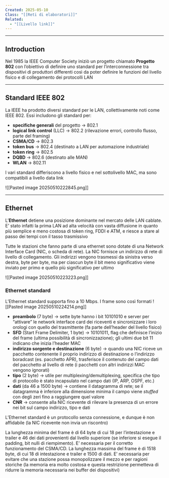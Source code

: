 ```yaml
---
Created: 2025-05-10
Class: "[[Reti di elaboratori]]"
Related:
  - "[[Livello link]]"
---
```

---
## Introduction
Nel 1985 la IEEE Computer Society iniziò un progetto chiamato **Progetto 802** con l’obiettivo di definire uno standard per l’interconnessione tra dispositivi di produttori differenti così da poter definire le funzioni del livello fisico e di collegamento dei protocolli LAN

---
## Standard IEEE 802
La IEEE ha prodotto diversi standard per le LAN, collettivamente noti come IEEE 802. Essi includono gli standard per:
- **specifiche generali** del progetto → $802.1$
- **logical link control** (LLC) → $802.2$ (rilevazione errori, controllo flusso, parte del framing)
- **CSMA/CD** → $802.3$
- **token bus** → $802.4$ (destinato a LAN per automazione industriale)
- **token ring** → $802.5$
- **DQBD** → $802.6$ (destinato alle MAN)
- **WLAN** → $802.11$

I vari standard differiscono a livello fisico e nel sottolivello MAC, ma sono compatibili a livello data link

![[Pasted image 20250510222845.png]]

---
## Ethernet
L’**Ethernet** detiene una posizione dominante nel mercato delle LAN cablate. E’ stato infatti la prima LAN ad alta velocità con vasta diffusione in quanto più semplice e meno costosa di token ring, FDDI e ATM, e riesce a stare al passo dei tempi con il tasso trasmissivo

Tutte le stazioni che fanno parte di una ethernet sono dotate di una Network Interface Card (NIC, o scheda di rete). La NIC fornisce un indirizzo di rete di livello di collegamento. Gli indirizzi vengono trasmessi da sinistra verso destra, byte per byte, ma per ciascun byte il bit meno significativo viene inviato per primo e quello più significativo per ultimo

![[Pasted image 20250510223223.png]]

### Ethernet standard
L’Ethernet standard supporta fino a $10\text{ Mbps}$. I frame sono così formati
![[Pasted image 20250510224214.png]]
- **preambolo** ($7$ byte) → sette byte hanno i bit $10101010$ e server per “attivare” le network interface card dei riceventi e sincronizzare i loro orologi con quello del trasmittente (fa parte dell’header del livello fisico)
- **SFD** (Start Frame Delimiter, $1$ byte) → $10101011$, flag che definisce l’inizio del frame (ultima possibilità di sincronizzazione); gli ultimi due bit $11$ indicano che inizia l’header MAC
- **indirizzo sorgente e destinazione** ($6$ byte) → quando una NIC riceve un pacchetto contenente il proprio indirizzo di destinazione o l’indirizzo boradcast (es. pacchetto APR), trasferisce il contenuto del campo dati del pacchetto al livello di rete (i pacchetti con altri indirizzi MAC vengono ignorati)
- **tipo** ($2$ byte) → utile per multiplexing/demultiplexing, specifica che tipo di protocollo è stato incapsulato nel campo dati (IP, ARP, OSPF, etc.)
- **dati** (da $46$ a $1500$ byte) → contiene il datagramma di rete; se il datagramma è inferiore alla dimensione minima il campo viene *stuffed* con degli zeri fino a raggiungere quel valore
- **CNR** → consente alla NIC ricevente di rilevare la presenza di un errore nei bit sul campo indirizzo, tipo e dati

L’Ethernet standard è un protocollo senza connessione, e dunque è non affidabile (la NIC ricevente non invia un riscontro)

La lunghezza minima del frame è di $64$ byte di cui $18$ per l’intestazione e trailer e $46$ dei dati provenienti dal livello superiore (se inferiore si esegue il padding, bit nulli di riempimento). E’ necessaria per il corretto funzionamento del CSMA/CD.
La lunghezza massima del frame è di $1518$ byte, di cui $18$ di intestazione e trailer e $1500$ di dati. E’ necessaria per evitare che una stazione possa monopolizzare il mezzo e per ragioni storiche (la memoria era molto costosa e questa restrizione permetteva di ridurre la memoria necessaria nei buffer dei dispositivi)

